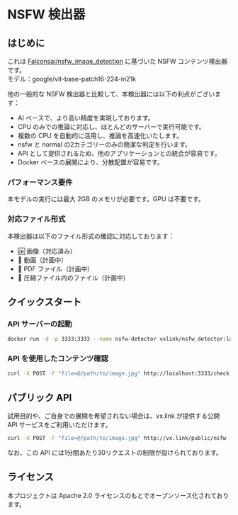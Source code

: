 # NSFW 検出器

## はじめに

これは [Falconsai/nsfw_image_detection](https://huggingface.co/Falconsai/nsfw_image_detection) に基づいた NSFW コンテンツ検出器です。  
モデル：google/vit-base-patch16-224-in21k

他の一般的な NSFW 検出器と比較して、本検出器には以下の利点がございます：

* AI ベースで、より高い精度を実現しております。
* CPU のみでの推論に対応し、ほとんどのサーバーで実行可能です。
* 複数の CPU を自動的に活用し、推論を高速化いたします。
* nsfw と normal の2カテゴリーのみの簡潔な判定を行います。
* API として提供されるため、他のアプリケーションとの統合が容易です。
* Docker ベースの展開により、分散配置が容易です。

### パフォーマンス要件

本モデルの実行には最大 2GB のメモリが必要です。GPU は不要です。

### 対応ファイル形式

本検出器は以下のファイル形式の確認に対応しております：

* 🆗 画像（対応済み）
* 📅 動画（計画中）
* 📅 PDF ファイル（計画中）
* 📅 圧縮ファイル内のファイル（計画中）

## クイックスタート

### API サーバーの起動

```bash
docker run -d -p 3333:3333 --name nsfw-detector vxlink/nsfw_detector:latest
```

### API を使用したコンテンツ確認

```bash
curl -X POST -F "file=@/path/to/image.jpg" http://localhost:3333/check
```

## パブリック API

試用目的や、ご自身での展開を希望されない場合は、vx.link が提供する公開 API サービスをご利用いただけます。

```bash
curl -X POST -F "file=@/path/to/image.jpg" http://vx.link/public/nsfw
```

なお、この API には1分間あたり30リクエストの制限が設けられております。

## ライセンス

本プロジェクトは Apache 2.0 ライセンスのもとでオープンソース化されております。

